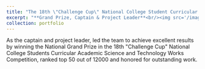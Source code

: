 ```yaml
---
title: "The 18th \"Challenge Cup\" National College Student Curricular Academic Science and Technology Works Competition"
excerpt: "**Grand Prize, Captain & Project Leader**<br/><img src='/images/tzbguosai.png'>"
collection: portfolio
---
```


As the captain and project leader, led the team to achieve excellent results by winning the National Grand Prize in the 18th "Challenge Cup" National College Students Curricular Academic Science and Technology Works Competition, ranked top 50 out of 12000 and honored for outstanding work.
